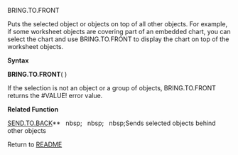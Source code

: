 BRING.TO.FRONT

Puts the selected object or objects on top of all other objects. For
example, if some worksheet objects are covering part of an embedded
chart, you can select the chart and use BRING.TO.FRONT to display the
chart on top of the worksheet objects.

**Syntax**

**BRING.TO.FRONT**( )

If the selection is not an object or a group of objects, BRING.TO.FRONT
returns the \#VALUE\! error value.

**Related Function**

[SEND.TO.BACK](SEND.TO.BACK.md)**&nbsp;&nbsp;&nbsp;nbsp;&nbsp;&nbsp;&nbsp;nbsp;&nbsp;&nbsp;&nbsp;nbsp;Sends selected objects behind other
objects



Return to [README](README.md)

